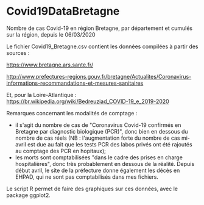# Covid19DataBretagne
Nombre de cas Covid-19 en région Bretagne, par département et cumulés sur la région, depuis le 06/03/2020

Le fichier Covid19_Bretagne.csv contient les données compilées à partir des sources : 

https://www.bretagne.ars.sante.fr/

http://www.prefectures-regions.gouv.fr/bretagne/Actualites/Coronavirus-informations-recommandations-et-mesures-sanitaires

Et, pour la Loire-Atlantique : https://br.wikipedia.org/wiki/Bedreuziad_COVID-19_e_2019-2020

Remarques concernant les modalités de comptage : 
- il s'agit du nombre de cas de "Coronavirus Covid-19 confirmés en Bretagne par diagnostic biologique (PCR)", donc bien en dessous du nombre de cas réels (NB : l'augmentation forte du nombre de cas mi-avril est due au fait que les tests PCR des labos privés ont été rajoutés au comptage des PCR en hopitaux);
- les morts sont comptabilisées "dans le cadre des prises en charge hospitalières", donc très probablement en dessous de la réalité. Depuis début avril, le site de la préfecture donne également les décès en EHPAD, qui ne sont pas comptabilisés dans mes fichiers.

Le script R permet de faire des graphiques sur ces données, avec le package ggplot2.
